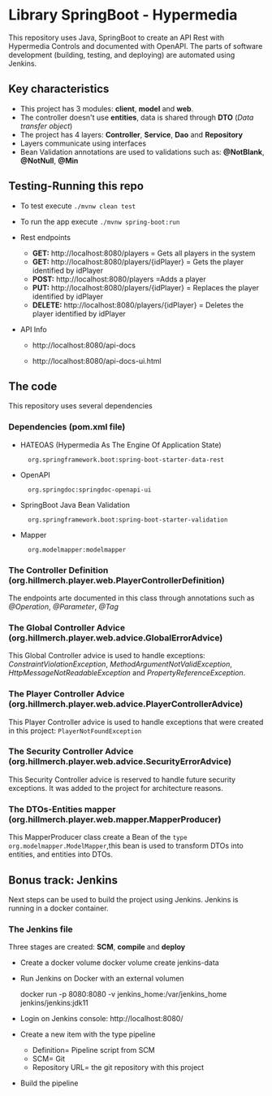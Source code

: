 # Library SpringBoot - Hypermedia

This repository uses Java, SpringBoot to create an API Rest with Hypermedia Controls and documented with OpenAPI. 
The parts of software development (building, testing, and deploying) are automated using Jenkins.


## Key characteristics

- This project has 3 modules: **client**, **model** and **web**.
- The controller doesn't use **entities**, data is shared through **DTO** (_Data transfer object_)
- The project has 4 layers: **Controller**, **Service**, **Dao** and **Repository**
- Layers communicate using interfaces
- Bean Validation annotations are used to validations such as: **@NotBlank**, **@NotNull**, **@Min** 


## Testing-Running this repo

* To test execute `./mvnw clean test`

* To run the app execute `./mvnw spring-boot:run`

* Rest endpoints 

    * **GET:** http://localhost:8080/players =  Gets all players in the system
    * **GET:** http://localhost:8080/players/{idPlayer} = Gets the player identified by idPlayer
    * **POST:** http://localhost:8080/players =Adds a player
    * **PUT:** http://localhost:8080/players/{idPlayer} = Replaces the player identified by idPlayer
    * **DELETE:** http://localhost:8080/players/{idPlayer} = Deletes the player identified by idPlayer
    
* API Info   
    
    * http://localhost:8080/api-docs
    
    * http://localhost:8080/api-docs-ui.html
    
## The code

This repository uses several dependencies

### Dependencies (pom.xml file)
  
* HATEOAS (Hypermedia As The Engine Of Application State)


        org.springframework.boot:spring-boot-starter-data-rest
    
* OpenAPI


        org.springdoc:springdoc-openapi-ui
    
* SpringBoot Java Bean Validation


        org.springframework.boot:spring-boot-starter-validation

* Mapper


        org.modelmapper:modelmapper

### The Controller Definition  (org.hillmerch.player.web.PlayerControllerDefinition)

The endpoints arte documented in this class through annotations such as _@Operation_, _@Parameter_, _@Tag_

### The Global Controller Advice  (org.hillmerch.player.web.advice.GlobalErrorAdvice)

This Global Controller advice is used to handle exceptions: _ConstraintViolationException_, _MethodArgumentNotValidException_,
_HttpMessageNotReadableException_ and _PropertyReferenceException_. 

### The Player Controller Advice  (org.hillmerch.player.web.advice.PlayerControllerAdvice)

This Player Controller advice is used to handle exceptions that were created in this project: `PlayerNotFoundException`

### The Security Controller Advice  (org.hillmerch.player.web.advice.SecurityErrorAdvice)

This Security Controller advice is reserved to handle future security exceptions. It was added to the project for architecture reasons.

### The DTOs-Entities mapper  (org.hillmerch.player.web.mapper.MapperProducer)

This MapperProducer class create a Bean of the `type org.modelmapper.ModelMapper`,this bean is used to transform DTOs into entities, and entities into DTOs.


## Bonus track: Jenkins 

Next steps can be used to build the project using Jenkins. Jenkins is running in a docker container. 

### The Jenkins file

Three stages are created: **SCM**, **compile** and **deploy**


* Create a docker volume 
    docker volume create jenkins-data

* Run Jenkins on Docker with an external volumen

    docker run -p 8080:8080 -v jenkins_home:/var/jenkins_home jenkins/jenkins:jdk11 

* Login on Jenkins console:  http://localhost:8080/

* Create a new item with the type pipeline 
    
    * Definition= Pipeline script from SCM
    * SCM= Git
    * Repository URL= the git repository with this project
    
* Build the pipeline



